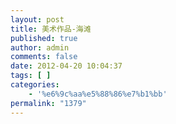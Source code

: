 ```yaml
---
layout: post
title: 美术作品-海滩
published: true
author: admin
comments: false
date: 2012-04-20 10:04:37
tags: [ ]
categories:
    - '%e6%9c%aa%e5%88%86%e7%b1%bb'
permalink: "1379"
---
```

